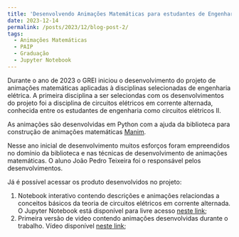 ```yaml
---
title: 'Desenvolvendo Animações Matemáticas para estudantes de Engenharia Elétrica'
date: 2023-12-14
permalink: /posts/2023/12/blog-post-2/
tags:
  - Animações Matemáticas
  - PAIP
  - Graduação
  - Jupyter Notebook
---
```


Durante o ano de 2023 o GREI iniciou o desenvolvimento do projeto de animações matemáticas aplicadas à disciplinas selecionadas de engenharia elétrica. A primeira disciplina a ser seleciondas com os desenvolvimentos do projeto foi a disciplina de circuitos elétricos em corrente alternada, conhecida entre os estudantes de engenharia como circuitos elétricos II.

As animações são desenvolvidas em Python com a ajuda da biblioteca para construção de animações matemáticas [Manim](https://www.manim.community/).

Nesse ano inicial de desenvolvimento muitos esforços foram empreendidos no domínio da biblioteca e nas técnicas de desenvolvimento de animações matemáticas. O aluno João Pedro Teixeira foi o responsável pelos desenvolvimentos.

Já é possível acessar os produto desenvolvidos no projeto:

1. Notebook interativo contendo descrições e animações relaciondas a conceitos básicos da teoria de circuitos elétricos em corrente alternada. O Jupyter Notebook está disponível para livre acesso [neste link](https://github.com/grei-ufc/animacoes-matematicas/blob/eefbfe659e470ee61fc4e2b5e9037da9f6113057/notebooks/01_fundamentos_de_circuitos_eletricos_em_corrente_alternada.ipynb);
2. Primeira versão de video contendo animações desenvolvidas durante o trabalho. Vídeo disponível [neste link](https://youtu.be/OFxdPvc7Ycs);

